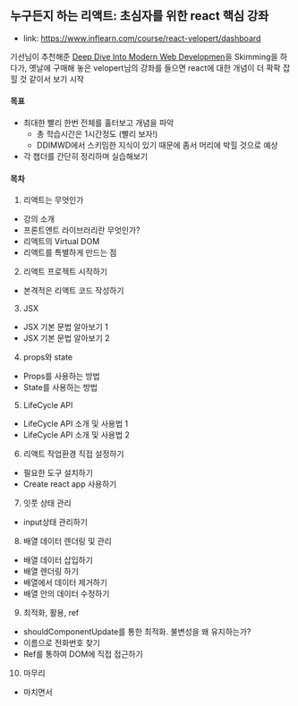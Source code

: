 ## 누구든지 하는 리액트: 초심자를 위한 react 핵심 강좌
- link: https://www.inflearn.com/course/react-velopert/dashboard

기선님이 추천해준 [Deep Dive Into Modern Web Developmen](https://fullstackopen.com/en/)을 Skimming을 하다가, 옛날에 구매해 놓은 velopert님의 강좌를 들으면 react에 대한 개념이 더 팍팍 잡힐 것 같이서 보기 시작

#### 목표
- 최대한 빨리 한번 전체를 훌터보고 개념을 파악
  - 총 학습시간은 1시간정도 (빨리 보자!)
  - DDIMWD에서 스키밈한 지식이 있기 때문에 좀서 머리에 박힐 것으로 예상
- 각 챕더를 간단히 정리하며 실습해보기

#### 목차
1. 리액트는 무엇인가
  - 강의 소개
  - 프론트엔트 라이브러리란 무엇인가?
  - 리액트의 Virtual DOM
  - 리액트를 특별하게 만드는 점
2. 리액트 프로젝트 시작하기
  - 본격적은 리액트 코드 작성하기
3. JSX
  - JSX 기본 문법 알아보기 1
  - JSX 기본 문법 알아보기 2
4. props와 state
  - Props를 사용하는 방법
  - State를 사용하는 방법
5. LifeCycle API
  - LifeCycle API 소개 및 사용법 1
  - LifeCycle API 소개 및 사용법 2
6. 리액트 작업환경 직접 설정하기
  - 필요한 도구 설치하기
  - Create react app 사용하기
7. 잇풋 상태 관리
  - input상태 관리하기
8. 배열 데이터 렌더링 및 관리
  - 배열 데이터 삽입하기
  - 배열 렌더링 하기
  - 배열에서 데이터 제거하기
  - 배열 안의 데이터 수정하기
9. 최적화, 활용, ref
  - shouldComponentUpdate를 통한 최적화. 불변성을 왜 유지하는가?
  - 이름으로 전화번호 찾기
  - Ref를 통하여 DOM에 직접 접근하기
10. 마무리
  - 마치면서
